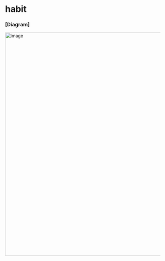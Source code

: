 # habit

### [Diagram]

<img width="724" alt="image" src="https://user-images.githubusercontent.com/68941921/205841934-a8d2f9da-109c-437a-9fe1-7b7f49034468.png">
